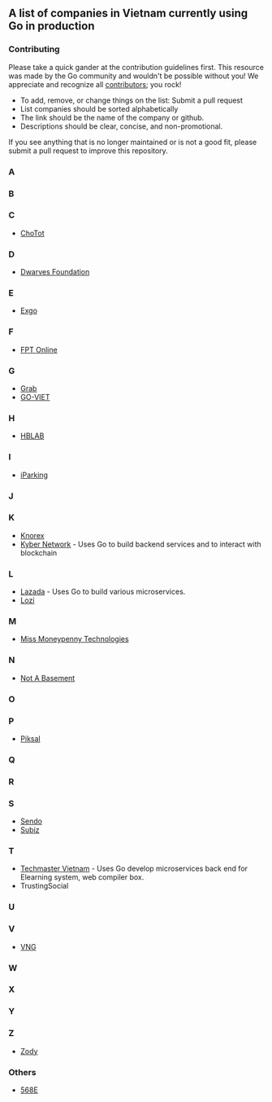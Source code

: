 ## A list of companies in Vietnam currently using Go in production

### Contributing

Please take a quick gander at the contribution guidelines first. This resource was made by the Go community and wouldn't be possible without you! We appreciate and recognize all [contributors](https://github.com/golang-vietnam/companies/graphs/contributors); you rock!

- To add, remove, or change things on the list: Submit a pull request
- List companies should be sorted alphabetically
- The link should be the name of the company or github.
- Descriptions should be clear, concise, and non-promotional.

If you see anything that is no longer maintained or is not a good fit, please submit a pull request to improve this repository.

### A

### B

### C

- [ChoTot](https://github.com/ChoTotOSS)

### D

- [Dwarves Foundation](https://github.com/dwarvesf)

### E

- [Exgo](https://www.exgo.vn)

### F

- [FPT Online](https://fptonline.net/)

### G

- [Grab](https://github.com/grab)
- [GO-VIET](http://www.go-viet.vn)

### H

- [HBLAB](https://hblab.vn)

### I

- [iParking](https://www.iparking.vn/)

### J

### K

- [Knorex](https://www.knorex.com/)
- [Kyber Network](https://github.com/KyberNetwork) - Uses Go to build backend services and to interact with blockchain

### L

- [Lazada](https://github.com/lazada) - Uses Go to build various microservices.
- [Lozi](https://lozi.vn/)

### M

- [Miss Moneypenny Technologies](https://github.com/missmp)

### N

- [Not A Basement](http://www.notabasement.com/)

### O

### P

- [Piksal](https://www.piksal.com/)

### Q

### R

### S

- [Sendo](https://www.sendo.vn/)
- [Subiz](https://github.com/subiz)

### T

- [Techmaster Vietnam](https://techmaster.vn) - Uses Go develop microservices back end for Elearning system, web compiler box.
- TrustingSocial

### U

### V

- [VNG](https://www.vng.com.vn/)

### W

### X

### Y

### Z

- [Zody](https://zody.vn)

### Others

- [568E](https://id.568play.vn/)
